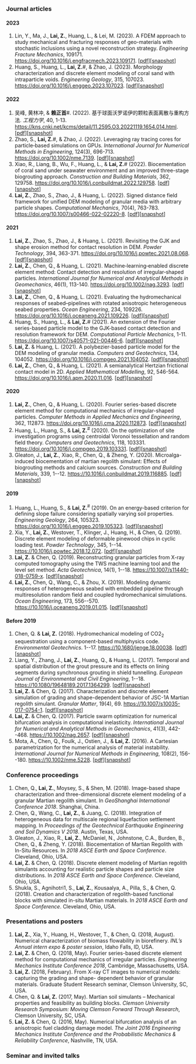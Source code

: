 ###

### Journal articles

#### 2023

1. Lin, Y., Ma, J., **Lai, Z.**, Huang, L., & Lei, M. (2023). A FDEM approach to study mechanical and fracturing responses of geo-materials with stochastic inclusions using a novel reconstruction strategy. *Engineering Fracture Mechanics*, 109171. <https://doi.org/10.1016/j.engfracmech.2023.109171>. [[pdf](/publications/2023/lin_efm/lin_efm.pdf)][[snapshot](2023/lin_efm/snapshot.md)]
2. Huang, S., Huang, L., **Lai, Z.**#, & Zhao, J. (2023). Morphology characterization and discrete element modeling of coral sand with intraparticle voids. *Engineering Geology*, 315, 107023. <https://doi.org/10.1016/j.enggeo.2023.107023>. [[pdf](/publications/2023/huang_eg/huang_eg.pdf)][[snapshot](2023/huang_eg/snapshot.md)]

#### 2022

1. 吴峰, 黄林冲, & **赖正首**#. (2022). 基于球面沃罗诺伊的颗粒表面离散与重构方法. *工程力学*, 40, 1-13. <https://kns.cnki.net/kcms/detail/11.2595.O3.20221119.1654.014.html>. [[pdf](/publications/2022/wu_em/wu_em.pdf)][[snapshot](/2022/wu_em/snapshot.md)]
1. Zhao, S., **Lai, Z.**#, & Zhao, J. (2022). Leveraging ray tracing cores for particle‐based simulations on GPUs. *International Journal for Numerical Methods in Engineering*, 124(3), 696-713. <https://doi.org/10.1002/nme.7139>. [[pdf](/publications/2022/zhao_ijnme/zhao_ijnme.pdf)][[snapshot](/2022/zhao_ijnme/snapshot.md)]
1. Xiao, R., Liang, B., Wu, F., Huang, L., & **Lai, Z.**# (2022). Biocementation of coral sand under seawater environment and an improved three-stage biogrouting approach. *Construction and Building Materials*, 362, 129758. <https://doi.org/10.1016/j.conbuildmat.2022.129758>. [[pdf](/publications/2022/xiao_cbm/xiao_cbm.pdf)][[snapshot](/2022/xiao_cbm/snapshot.md)]
1. **Lai, Z.**, Zhao, S., Zhao, J., & Huang, L. (2022). Signed distance field framework for unified DEM modeling of granular media with arbitrary particle shapes. *Computational Mechanics*, 70(4), 763-783. <https://doi.org/10.1007/s00466-022-02220-8>. [[pdf](/publications/2022/lai_cm/lai_cm.pdf)][[snapshot](/2022/lai_cm/snapshot.md)]

#### 2021

1. **Lai, Z.**, Zhao, S., Zhao, J., & Huang, L. (2021). Revisiting the GJK and shape erosion method for contact resolution in DEM. *Powder Technology*, 394, 363-371. <https://doi.org/10.1016/j.powtec.2021.08.068>. [[pdf](/publications/2021/lai_pt/lai_pt.pdf)][[snapshot](/2021/lai_pt/snapshot.md)]
1. **Lai, Z.**, Chen, Q., & Huang, L. (2021). Machine‐learning‐enabled discrete element method: Contact detection and resolution of irregular‐shaped particles. *International Journal for Numerical and Analytical Methods in Geomechanics*, 46(1), 113-140. <https://doi.org/10.1002/nag.3293>. [[pdf](/publications/2021/lai_ijnamg/lai_ijnamg.pdf)][[snapshot](/2021/lai_ijnamg/snapshot.md)]
1. **Lai, Z.**, Chen, Q., & Huang, L. (2021). Evaluating the hydromechanical responses of seabed–pipelines with rotated anisotropic heterogeneous seabed properties. *Ocean Engineering*, 234, 109226. <https://doi.org/10.1016/j.oceaneng.2021.109226>. [[pdf](/publications/2021/lai_oe/lai_oe.pdf)][[snapshot](/2021/lai_oe/snapshot.md)]
1. Huang, S., Huang, L., & **Lai, Z.**# (2021). An extension of the Fourier series-based particle model to the GJK-based contact detection and resolution framework for DEM. *Computational Particle Mechanics*, 1-11. <https://doi.org/10.1007/s40571-021-00446-6>. [[pdf](/publications/2021/huang_cpm/huang_cpm.pdf)][[snapshot](/2021/huang_cpm/snapshot.md)]
2. **Lai, Z.** & Huang, L. (2021). A polybezier-based particle model for the DEM modeling of granular media. *Computers and Geotechnics*, 134, 104052. <https://doi.org/10.1016/j.compgeo.2021.104052>. [[pdf](/publications/2021/lai_cg/lai_cg.pdf)][[snapshot](/2021/lai_cg/snapshot.md)]
3. **Lai, Z.**, Chen, Q., & Huang, L. (2021). A semianalytical Hertzian frictional contact model in 2D. *Applied Mathematical Modelling*, 92, 546-564. <https://doi.org/10.1016/j.apm.2020.11.016>. [[pdf](/publications/2021/lai_amm/lai_amm.pdf)][[snapshot](/2021/lai_amm/snapshot.md)]

#### 2020

1. **Lai, Z.**, Chen, Q., & Huang, L. (2020). Fourier series-based discrete element method for computational mechanics of irregular-shaped particles. *Computer Methods in Applied Mechanics and Engineering*, 362, 112873. <https://doi.org/10.1016/j.cma.2020.112873>. [[pdf](/publications/2020/lai_cmame/lai_cmame.pdf)][[snapshot](/2020/lai_cmame/snapshot.md)]
1. Huang, L., Huang, S., & **Lai, Z.**<sup>#</sup> (2020). On the optimization of site investigation programs using centroidal Voronoi tessellation and random field theory. *Computers and Geotechnics*, 118, 103331. <https://doi.org/10.1016/j.compgeo.2019.103331>. [[pdf](/publications/2020/huang_cg/huang_cg.pdf)][[snapshot](/2020/huang_cg/snapshot.md)]
1. Gleaton, J., **Lai, Z.**, Xiao, R., Chen, Q., & Zheng, Y. (2020). Microalga-induced biocementation of martian regolith simulant: Effects of biogrouting methods and calcium sources. *Construction and Building Materials*, 339, 1--12. <https://10.1016/j.conbuildmat.2019.116885>. [[pdf](/publications/2020/gleaton_cbm/gleaton_cbm.pdf)][[snapshot](/2020/gleaton_cbm/snapshot.md)]

#### 2019

1. Huang, L., Huang, S., & **Lai, Z.**<sup>#</sup> (2019). On an energy-based criterion for defining slope failure considering spatially varying soil properties. *Engineering Geology*, 264, 105323. <https://doi.org/10.1016/j.enggeo.2019.105323>. [[pdf](/publications/2019/huang_eg/huang_eg.pdf)][[snapshot](/2019/huang_eg/snapshot.md)]
1. Xia, Y., **Lai, Z.**, Westover, T., Klinger, J., Huang, H., & Chen, Q. (2019). Discrete element modeling of deformable pinewood chips in cyclic loading test. *Powder Technology*, 345, 1--14. <https://10.1016/j.powtec.2018.12.072>. [[pdf](/publications/2019/xia_pt/xia_pt.pdf)][[snapshot](/2019/xia_pt/snapshot.md)]
1. **Lai, Z.** & Chen, Q. (2019). Reconstructing granular particles from X-ray computed tomography using the TWS machine learning tool and the level set method. *Acta Geotechnica*, 14(1), 1--18. <https://10.1007/s11440-018-0759-x>. [[pdf](/publications/2019/lai_ag/lai_ag.pdf)][[snapshot](/2019/lai_ag/snapshot.md)]
1. **Lai, Z.**, Chen, Q., Wang, C., & Zhou, X. (2019). Modeling dynamic responses of heterogeneous seabed with embedded pipeline through multiresolution random field and coupled hydromechanical simulations. *Ocean Engineering*, 173, 556--570. <https://10.1016/j.oceaneng.2019.01.015>. [[pdf](/publications/2019/lai_oe/lai_oe.pdf)][[snapshot](/2019/lai_oe/snapshot.md)]

#### Before 2019

1. Chen, Q. & **Lai, Z.** (2018). Hydromechanical modeling of CO2<sub>2</sub> sequestration using a component-based multiphysics code. *Environmental Geotechnics*. 1--17. <https://10.1680/jenge.18.00038>. [[pdf](/publications/before%202019/chen_env-geo/chen_env-geo.pdf)][[snapshot](/before%202019/chen_env-geo/snapshot.md)]
1. Liang, Y., Zhang, J., **Lai, Z.**, Huang, Q., & Huang, L. (2017). Temporal and spatial distribution of the grout pressure and its effects on lining segments during synchronous grouting in shield tunnelling. *European Journal of Environmental and Civil Engineering*, 1--18. <https://10.1080/19648189.2017.1364299>. [[pdf](/publications/before%202019/liang_ejece/liang_ejece.pdf)][[snapshot](/before%202019/liang_ejece/snapshot.md)]
1. **Lai, Z.** & Chen, Q. (2017). Characterization and discrete element simulation of grading and shape-dependent behavior of JSC-1A Martian regolith simulant. *Granular Matter*, 19(4), 69. <https://10.1007/s10035-017-0754-1>. [[pdf](/publications/before%202019/lai_gm/lai_gm.pdf)][[snapshot](/before%202019/lai_gm/snapshot.md)]
1. **Lai, Z.** & Chen, Q. (2017). Particle swarm optimization for numerical bifurcation analysis in computational inelasticity. *International Journal for Numerical and Analytical Methods in Geomechanics*, 41(3), 442--468. <https://10.1002/nag.2657>. [[pdf](/publications/before%202019/lai_ijnamg/lai_ijnamg.pdf)][[snapshot](/before%202019/lai_ijnamg/snapshot.md)]
1. Mota, A., Chen, Q., Foulk, J., Ostien, J., & **Lai, Z.** (2016). A Cartesian parametrization for the numerical analysis of material instability. *International Journal for Numerical Methods in Engineering*, 108(2), 156--180. <https://10.1002/nme.5228>. [[pdf](/publications/before%202019/mota_ijnme/mota_ijnme.pdf)][[snapshot](/before%202019/mota_ijnme/snapshot.md)]

### Conference proceedings

1. Chen, Q., **Lai, Z.**, Moysey, S., & Shen, M. (2018). Image-based shape characterization and three-dimensional discrete element modeling of a granular Martian regolith simulant. In *GeoShanghai International Conference 2018*. Shanghai, China.
1. Chen, Q., Wang, C., **Lai, Z.**, & Juang, C. (2018). Integration of heterogeneous data for multiscale regional liquefaction settlement mapping. In *Proceedings of the Geotechnical Earthquake Engineering and Soil Dynamics V 2018*. Austin, Texas, USA.
1. Gleaton, J., Xiao, R., **Lai, Z.**, McDaniel, N., Johnstone, C.A., Burden, B., Chen, Q., & Zheng, Y. (2018). Biocementation of Martian Regolith with In-Situ Resources. In *2018 ASCE Earth and Space Conference*. Cleveland, Ohio, USA.
1. **Lai, Z.** & Chen, Q. (2018). Discrete element modeling of Martian regolith simulants accounting for realistic particle shapes and particle size distributions. In *2018 ASCE Earth and Space Conference*. Cleveland, Ohio, USA.
1. Shukla, S., Agnihotri1, S., **Lai, Z.**, Kousaalya, A., Pilla, S., & Chen, Q. (2018). Creation and characterization of regolith-based functional blocks with simulated in-situ Martian materials. In *2018 ASCE Earth and Space Conference*. Cleveland, Ohio, USA.

### Presentations and posters

1. **Lai, Z.**, Xia, Y., Huang, H., Westover, T., & Chen, Q. (2018, August). Numerical characterization of biomass flowability in biorefinery. *INL’s Annual intern expo & poster session*, Idaho Falls, ID, USA.
1. **Lai, Z.** & Chen, Q. (2018, May). Fourier series-based discrete element method for computational mechanics of irregular particles. *Engineering Mechanics Institute Conference 2018*, Cambridge, Massachusetts, USA.
1. **Lai, Z.** (2018, February). From X-ray CT images to numerical models: capturing the grading and shape- dependent behavior of granular materials. Graduate Student Research seminar, Clemson University, SC, USA.
1. Chen, Q. & **Lai, Z.** (2017, May). Martian soil simulants – Mechanical properties and feasibility as building blocks. *Clemson University Research Symposium: Moving Clemson Forward Through Research*, Clemson University, SC, USA.
1. **Lai, Z.** & Chen, Q. (2016, May). Numerical bifurcation analysis of an anisotropic fuel cladding damage model. *The Joint 2016 Engineering Mechanics Institute Conference and the Probabilistic Mechanics & Reliability Conference*, Nashville, TN, USA.

### Seminar and invited talks

